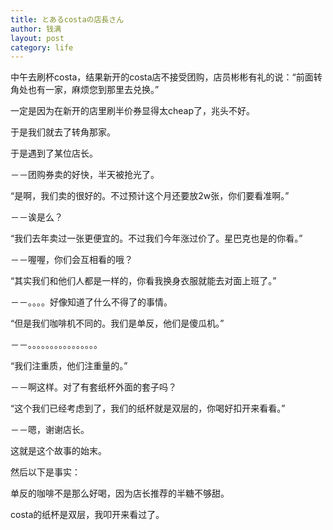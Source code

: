 ```yaml
---
title: とあるcostaの店長さん
author: 钱满
layout: post
category: life
---
```


中午去刷杯costa，结果新开的costa店不接受团购，店员彬彬有礼的说：“前面转角处也有一家，麻烦您到那里去兑换。”

一定是因为在新开的店里刷半价券显得太cheap了，兆头不好。

于是我们就去了转角那家。

于是遇到了某位店长。

－－团购券卖的好快，半天被抢光了。

“是啊，我们卖的很好的。不过预计这个月还要放2w张，你们要看准啊。”

－－诶是么？

“我们去年卖过一张更便宜的。不过我们今年涨过价了。星巴克也是的你看。”

－－喔喔，你们会互相看的哦？

“其实我们和他们人都是一样的，你看我换身衣服就能去对面上班了。”

－－。。。。好像知道了什么不得了的事情。

“但是我们咖啡机不同的。我们是单反，他们是傻瓜机。”

－－。。。。。。。。。。。。。。。。

“我们注重质，他们注重量的。”

－－啊这样。对了有套纸杯外面的套子吗？

“这个我们已经考虑到了，我们的纸杯就是双层的，你喝好扣开来看看。”

－－嗯，谢谢店长。

这就是这个故事的始末。

然后以下是事实：

单反的咖啡不是那么好喝，因为店长推荐的半糖不够甜。

costa的纸杯是双层，我叩开来看过了。


